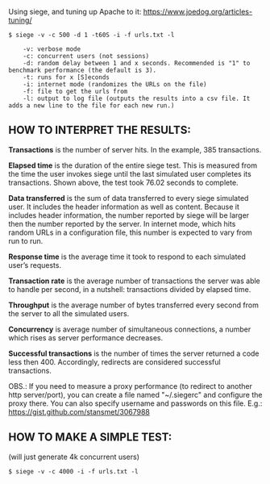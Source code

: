 Using siege, and tuning up Apache to it: https://www.joedog.org/articles-tuning/

    $ siege -v -c 500 -d 1 -t60S -i -f urls.txt -l

        -v: verbose mode
        -c: concurrent users (not sessions)
        -d: random delay between 1 and x seconds. Recommended is "1" to benchmark performance (the default is 3). 
        -t: runs for x [S]econds
        -i: internet mode (randomizes the URLs on the file) 
        -f: file to get the urls from
        -l: output to log file (outputs the results into a csv file. It adds a new line to the file for each new run.)

## HOW TO INTERPRET THE RESULTS: 

**Transactions** is the number of server hits. In the example, 385 transactions.

**Elapsed time** is the duration of the entire siege test. This is measured from the time the user invokes siege until the last simulated user completes its transactions. Shown above, the test took 76.02 seconds to complete.

**Data transferred** is the sum of data transferred to every siege simulated user. It includes the header information as well as content. Because it includes header information, the number reported by siege will be larger then the number reported by the server. In internet mode, which hits random URLs in a configuration file, this number is expected to vary from run to run.

**Response time** is the average time it took to respond to each simulated user’s requests.

**Transaction rate** is the average number of transactions the server was able to handle per second, in a nutshell: transactions divided by elapsed time.

**Throughput** is the average number of bytes transferred every second from the server to all the simulated users.

**Concurrency** is average number of simultaneous connections, a number which rises as server performance decreases.

**Successful transactions** is the number of times the server returned a code less then 400. Accordingly, redirects are considered successful transactions.

OBS.: If you need to measure a proxy performance (to redirect to another http server/port), you can create a file named "~/.siegerc" and configure the proxy there. You can also specify username and passwords on this file. E.g.: https://gist.github.com/stansmet/3067988

## HOW TO MAKE A SIMPLE TEST:
(will just generate 4k concurrent users)

    $ siege -v -c 4000 -i -f urls.txt -l

